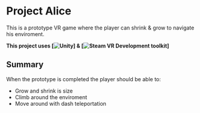 # Project Alice
This is a prototype VR game where the player can shrink & grow to navigate his enviroment.

**This project uses [![Unity](https://unity3d.com/)] & [![Steam VR Development toolkit](https://raw.githubusercontent.com/thestonefox/SteamVR_Unity_Toolkit)]**
## Summary
When the prototype is completed the player should be able to:
* Grow and shrink is size
* Climb around the enviroment
* Move around with dash teleportation

